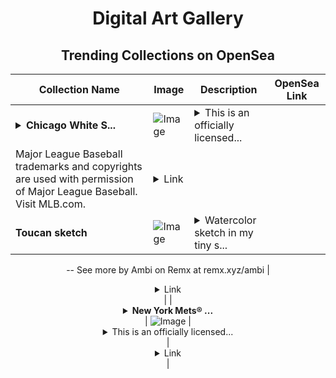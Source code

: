 <div align="center">

# Digital Art Gallery

## Trending Collections on OpenSea

| Collection Name                       | Image                                                                                     | Description                       | OpenSea Link                                                                                          |
|---------------------------------------|-------------------------------------------------------------------------------------------|-----------------------------------|--------------------------------------------------------------------------------------------------------|
| **<details><summary>Chicago White S...</summary>Chicago White Sox® Tim Anderson Regular Season Division Winners RWB 10 Rare</details>** | ![Image](https://i.seadn.io/s/raw/files/6e8fba252e2ae2c41226239a154f7f18.jpg?w=500&auto=format?w=200&auto=format) | <details><summary>This is an officially licensed...</summary>This is an officially licensed NFT from the 2021 Topps MLB Postseason NFT Collection. This collection includes over 400 unique Topps® NFT collectible designs that showcase the key players who helped punch their team's ticket to the postseason and beyond! Collectors can own their favorite players and clubs through the first-ever Topps NFT-exclusive MLB collectible set that commemorates each round of an unforgettable postseason. Visit ToppsNFTs.com for more details on this release.
Major League Baseball trademarks and copyrights are used with permission of Major League Baseball. Visit MLB.com.</details> | <details><summary>Link</summary>[Chicago White Sox® Tim Anderson Regular Season Division Winners RWB 10 Rare](https://opensea.io/collection/chicago-white-sox-r-tim-anderson-regular-season-di)</details> |
| **Toucan sketch** | ![Image](https://i.seadn.io/s/raw/files/b11d101e71c1b966966da96573068b96.jpg?w=500&auto=format?w=200&auto=format) | <details><summary>Watercolor sketch in my tiny s...</summary>Watercolor sketch in my tiny sketchbook
--
See more by Ambi on Remx at remx.xyz/ambi</details> | <details><summary>Link</summary>[Toucan sketch](https://opensea.io/collection/toucan-sketch)</details> |
| **<details><summary>New York Mets® ...</summary>New York Mets® Carlos Carrasco P Base Motion Vintage Stock 655 Super Rare</details>** | ![Image](https://i.seadn.io/s/raw/files/942e3ff28eff5c5da748e01edd9dc733.jpg?w=500&auto=format?w=200&auto=format) | <details><summary>This is an officially licensed...</summary>This is an officially licensed NFT from the 2021 Topps Series 2 Baseball NFT Collection. This flagship collection includes over 1,800 unique NFTs in both classic and modern Topps® designs featuring baseball's biggest names, upcoming stars and more to celebrate an unforgettable season. Visit ToppsNFTs.com for more details on this release. Major League Baseball trademarks and copyrights are used with permission of Major League Baseball. Visit MLB.com.</details> | <details><summary>Link</summary>[New York Mets® Carlos Carrasco P Base Motion Vintage Stock 655 Super Rare](https://opensea.io/collection/new-york-mets-r-carlos-carrasco-p-base-motion-vi-1)</details> |

</div>